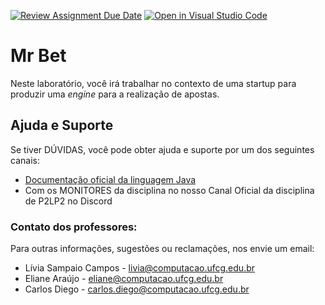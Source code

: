 [![Review Assignment Due Date](https://classroom.github.com/assets/deadline-readme-button-24ddc0f5d75046c5622901739e7c5dd533143b0c8e959d652212380cedb1ea36.svg)](https://classroom.github.com/a/VQh8sfCn)
[![Open in Visual Studio Code](https://classroom.github.com/assets/open-in-vscode-718a45dd9cf7e7f842a935f5ebbe5719a5e09af4491e668f4dbf3b35d5cca122.svg)](https://classroom.github.com/online_ide?assignment_repo_id=11938434&assignment_repo_type=AssignmentRepo)
# Mr Bet

Neste laboratório, você irá trabalhar no contexto de uma startup para produzir uma *engine* para a realização de apostas.

## Ajuda e Suporte

Se tiver DÚVIDAS, você pode obter ajuda e suporte por um dos seguintes canais:

* [Documentação oficial da linguagem Java](https://docs.oracle.com/javase/tutorial/)
* Com os MONITORES da disciplina no nosso Canal Oficial da disciplina de P2LP2 no Discord

### Contato dos professores:

Para outras informações, sugestões ou reclamações, nos envie um email:

* Lívia Sampaio Campos - [livia@computacao.ufcg.edu.br](mailto:livia@computacao.ufcg.edu.br)
* Eliane Araújo - [eliane@computacao.ufcg.edu.br](mailto:eliane@computacao.ufcg.edu.br)
* Carlos Diego - [carlos.diego@computacao.ufcg.edu.br](mailto:carlos.diego@computacao.ufcg.edu.br)
